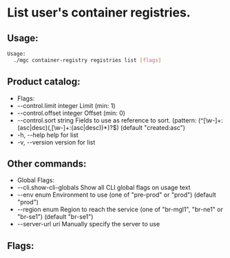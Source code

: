# List user's container registries.

## Usage:
```bash
Usage:
  ./mgc container-registry registries list [flags]
```

## Product catalog:
- Flags:
- --control.limit integer    Limit (min: 1)
- --control.offset integer   Offset (min: 0)
- --control.sort string      Fields to use as reference to sort. (pattern: (^[\w-]+:(asc|desc)(,[\w-]+:(asc|desc))*)?$) (default "created:asc")
- -h, --help                     help for list
- -v, --version                  version for list

## Other commands:
- Global Flags:
- --cli.show-cli-globals   Show all CLI global flags on usage text
- --env enum               Environment to use (one of "pre-prod" or "prod") (default "prod")
- --region enum            Region to reach the service (one of "br-mgl1", "br-ne1" or "br-se1") (default "br-se1")
- --server-url uri         Manually specify the server to use

## Flags:
```bash

```

